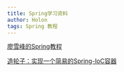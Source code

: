 ```yaml
---
title: Spring学习资料
author: Holon
tags: Spring 教程
---
```




[廖雪峰的Spring教程](https://www.liaoxuefeng.com/wiki/1252599548343744/1282381977747489)

[造轮子：实现一个简易的Spring-IoC容器](https://depp.wang/2020/04/19/realize-a-simple-spring-ioc-container/)